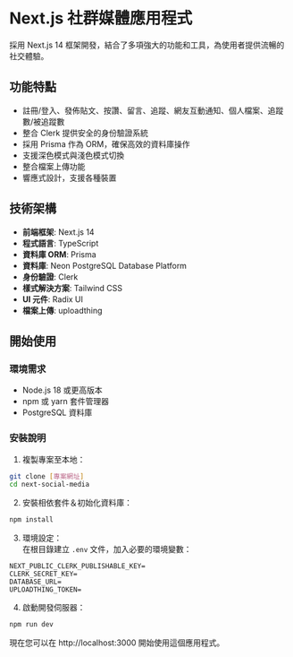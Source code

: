 # Next.js 社群媒體應用程式

採用 Next.js 14 框架開發，結合了多項強大的功能和工具，為使用者提供流暢的社交體驗。

## 功能特點

- 註冊/登入、發佈貼文、按讚、留言、追蹤、網友互動通知、個人檔案、追蹤數/被追蹤數
- 整合 Clerk 提供安全的身份驗證系統
- 採用 Prisma 作為 ORM，確保高效的資料庫操作
- 支援深色模式與淺色模式切換
- 整合檔案上傳功能
- 響應式設計，支援各種裝置

## 技術架構

- **前端框架**: Next.js 14
- **程式語言**: TypeScript
- **資料庫 ORM**: Prisma
- **資料庫**: Neon PostgreSQL Database Platform
- **身份驗證**: Clerk
- **樣式解決方案**: Tailwind CSS
- **UI 元件**: Radix UI
- **檔案上傳**: uploadthing

## 開始使用

### 環境需求

- Node.js 18 或更高版本
- npm 或 yarn 套件管理器
- PostgreSQL 資料庫

### 安裝說明

1. 複製專案至本地：
```bash
git clone [專案網址]
cd next-social-media
```

2. 安裝相依套件＆初始化資料庫：
```bash
npm install
```

3. 環境設定：  
在根目錄建立 `.env` 文件，加入必要的環境變數：
```env
NEXT_PUBLIC_CLERK_PUBLISHABLE_KEY=
CLERK_SECRET_KEY=
DATABASE_URL=
UPLOADTHING_TOKEN=
```

4. 啟動開發伺服器：
```bash
npm run dev
```

現在您可以在 http://localhost:3000 開始使用這個應用程式。

